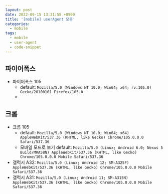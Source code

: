 ```yaml
---
layout: post
date: 2022-09-15 13:31:58 +0900
title: '[mobile] userAgent 모음'
categories:
  - mobile
tags:
  - mobile
  - user-agent
  - code-snippet
---
```



## 파이어폭스

- 파이어폭스 105
  - default: `Mozilla/5.0 (Windows NT 10.0; Win64; x64; rv:105.0) Gecko/20100101 Firefox/105.0`
  - 

## 크롬

- 크롬 105
  - default: `Mozilla/5.0 (Windows NT 10.0; Win64; x64) AppleWebKit/537.36 (KHTML, like Gecko) Chrome/105.0.0.0 Safari/537.36`
  - 모바일 모드로 보기 default: `Mozilla/5.0 (Linux; Android 6.0; Nexus 5 Build/MRA58N) AppleWebKit/537.36 (KHTML, like Gecko) Chrome/105.0.0.0 Mobile Safari/537.36`
- 갤럭시 A32: `Mozilla/5.0 (Linux; Android 12; SM-A325F) AppleWebKit/537.36 (KHTML, like Gecko) Chrome/105.0.0.0 Mobile Safari/537.36`
- 갤럭시 A31: `Mozilla/5.0 (Linux; Android 11; SM-A315N) AppleWebKit/537.36 (KHTML, like Gecko) Chrome/105.0.0.0 Mobile Safari/537.36`
